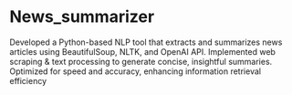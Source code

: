 # News_summarizer
Developed a Python-based NLP tool that extracts and summarizes news articles using BeautifulSoup, NLTK, and OpenAI API. Implemented web scraping &amp; text processing to generate concise, insightful summaries. Optimized for speed and accuracy, enhancing information retrieval efficiency

